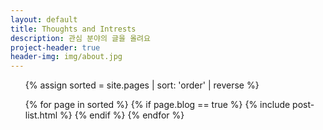 ```yaml
---
layout: default
title: Thoughts and Intrests
description: 관심 분야의 글을 올려요
project-header: true
header-img: img/about.jpg
---
```


<ul class='o-grid__col'>
{% assign sorted = site.pages | sort: 'order' | reverse %}

{% for page in sorted %}
    {% if page.blog == true %}
        {% include post-list.html %}
    {% endif %}
{% endfor %}
</ul>